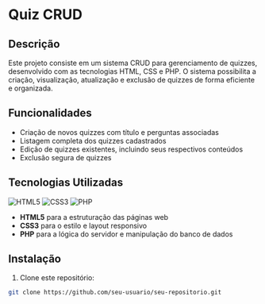 # Quiz CRUD

## Descrição

Este projeto consiste em um sistema CRUD para gerenciamento de quizzes, desenvolvido com as tecnologias HTML, CSS e PHP. O sistema possibilita a criação, visualização, atualização e exclusão de quizzes de forma eficiente e organizada.

## Funcionalidades

- Criação de novos quizzes com título e perguntas associadas  
- Listagem completa dos quizzes cadastrados  
- Edição de quizzes existentes, incluindo seus respectivos conteúdos  
- Exclusão segura de quizzes

## Tecnologias Utilizadas

![HTML5](https://img.shields.io/badge/HTML5-E34F26?style=flat-square&logo=html5&logoColor=white)
![CSS3](https://img.shields.io/badge/CSS3-1572B6?style=flat-square&logo=css3&logoColor=white)
![PHP](https://img.shields.io/badge/PHP-777BB4?style=flat-square&logo=php&logoColor=white)


- **HTML5** para a estruturação das páginas web  
- **CSS3** para o estilo e layout responsivo  
- **PHP** para a lógica do servidor e manipulação do banco de dados

## Instalação

1. Clone este repositório:  
```bash
git clone https://github.com/seu-usuario/seu-repositorio.git
